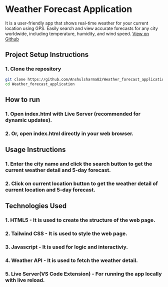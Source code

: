 # Weather Forecast Application
It is a user-friendly app that shows real-time weather for your current location using GPS. Easily search and view accurate forecasts for any city worldwide, including temperature, humidity, and wind speed.
[View on Github](https://github.com/Anshulsharma82/Weather_forecast_application.git)

## Project Setup Instructions
### 1. Clone the repository
```bash
git clone https://github.com/Anshulsharma82/Weather_forecast_application.git
cd Weather_forecast_application
```
## How to run
### 1. Open index.html with Live Server (recommended for dynamic updates).

### 2. Or, open index.html directly in your web browser.

## Usage Instructions
### 1. Enter the city name and click the search button to get the current weather detail and 5-day forecast.
### 2. Click on current location button to get the weather detail of current location and 5-day forecast.

## Technologies Used
### 1. HTML5 - It is used to create the structure of the web page.
### 2. Tailwind CSS - It is used to style the web page.
### 3. Javascript - It is used for logic and interactiviy.
### 4. Weather API - It is used to fetch the weather detail.
### 5. Live Server(VS Code Extension) - For running the app locally with live reload.